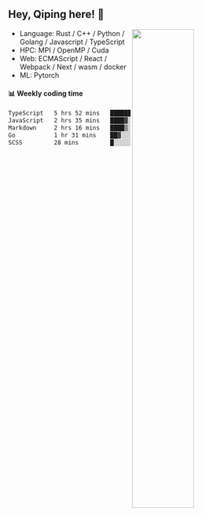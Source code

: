 

## Hey, Qiping here! :wave:

[<img align="right" width="50%" src="https://github-readme-stats.vercel.app/api?username=ppppqp&theme=dark&show_icons=true">](https://metrics.lecoq.io/ppppqp?template=classic)



-   Language: Rust / C++ / Python / Golang / Javascript / TypeScript
-   HPC: MPI / OpenMP / Cuda
-   Web: ECMAScript / React / Webpack / Next / wasm / docker
-   ML: Pytorch



#### :bar_chart: Weekly coding time

<!--START_SECTION:waka-->

```txt
TypeScript   5 hrs 52 mins   ███████████░░░░░░░░░░░░░░   43.49 %
JavaScript   2 hrs 35 mins   ████▓░░░░░░░░░░░░░░░░░░░░   19.16 %
Markdown     2 hrs 16 mins   ████▒░░░░░░░░░░░░░░░░░░░░   16.83 %
Go           1 hr 31 mins    ██▓░░░░░░░░░░░░░░░░░░░░░░   11.33 %
SCSS         28 mins         █░░░░░░░░░░░░░░░░░░░░░░░░   03.58 %
```

<!--END_SECTION:waka-->
